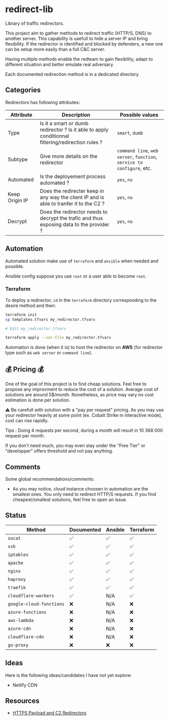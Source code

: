 # redirect-lib

Library of traffic redirectors.

This project aim to gather methods to redirect traffic (HTTP/S, DNS) to another server. This capability is usefull to hide a server IP and bring flexibility. If the redirector is identified and blocked by defenders, a new one can be setup more easily than a full C&C server.

Having multiple methods enable the redteam to gain flexibility, adapt to different situation and better emulate real adversary.

Each documented redirection method is in a dedicated directory.

## Categories

Redirectors has following attributes:

| Attribute      | Description                                                                                       | Possible values                                                        |
| -------------- | ------------------------------------------------------------------------------------------------- | ---------------------------------------------------------------------- |
| Type           | Is it a smart or dumb redirector ? Is it able to apply conditionnal filtering/redirection rules ? | `smart`, `dumb`                                                        |
| Subtype        | Give more details on the redirector                                                               | `command line`, `web server`, `function`, `service to configure`, etc. |
| Automated      | Is the deployement process automated ?                                                            | `yes`, `no`                                                            |
| Keep Origin IP | Does the redirecter keep in any way the client IP and is able to tranfer it to the C2 ?           | `yes`, `no`                                                            |
| Decrypt        | Does the redirector needs to decrypt the trafic and thus exposing data to the provider ?          | `yes`, `no`                                                            |

## Automation

Automated solution make use of `terraform` and `ansible` when needed and possible.

Ansible config suppose you use `root` or a user able to become `root`.

### Terraform

To deploy a redirector, `cd` in the `terraform` directory corresponding to the desire method and then:

```bash
terraform init
cp templates.tfvars my_redirector.tfvars

# Edit my_redirector.tfvars

terraform apply --var-file my_redirector.tfvars
```

Automation is done (when it is) to host the redirector on **AWS** (for redirector type such as `web server` or `command line`).

## 💰 Pricing 💰

One of the goal of this project is to find cheap solutions. Feel free to propose any improvment to reduce the cost of a solution. Average cost of solutions are around 5$/month. Nonetheless, as price may vary no cost estimation is done per solution.

:warning: Be carefull with solution with a "pay per request" pricing. As you may use your redirector heavily at some point (ex. Cobalt Strike in interactive mode), cost can rise rapidly.

Tips : Doing 4 requests per second, during a month will result in 10 368 000 request per month.

If you don't need much, you may even stay under the "Free Tier" or "developper" offers threshold and not pay anything.

## Comments

Some global recommendations/comments:

- As you may notice, cloud instance choosen in automation are the smallest ones. You only need to redirect HTTP/S requests. If you find cheapest/smallest solutions, feel free to open an issue.

## Status

| Method                   | Documented         | Ansible            | Terraform          |
| ------------------------ | ------------------ | ------------------ | ------------------ |
| `socat`                  | :white_check_mark: | :white_check_mark: | :white_check_mark: |
| `ssh`                    | :white_check_mark: | :white_check_mark: | :white_check_mark: |
| `iptables`               | :white_check_mark: | :white_check_mark: | :white_check_mark: |
| `apache`                 | :white_check_mark: | :white_check_mark: | :white_check_mark: |
| `nginx`                  | :white_check_mark: | :white_check_mark: | :white_check_mark: |
| `haproxy`                | :white_check_mark: | :white_check_mark: | :white_check_mark: |
| `traefik`                | :white_check_mark: | :white_check_mark: | :white_check_mark: |
| `cloudflare-workers`     | :white_check_mark: | N/A                | :white_check_mark: |
| `google-cloud-functions` | :x:                | N/A                | :x:                |
| `azure-functions`        | :x:                | N/A                | :x:                |
| `aws-lambda`             | :x:                | N/A                | :x:                |
| `azure-cdn`              | :x:                | N/A                | :x:                |
| `cloudflare-cdn`         | :x:                | N/A                | :x:                |
| `go-proxy`               | :x:                | :x:                | :x:                |

## Ideas

Here is the following ideas/candidates I have not yet explore:

- Netlify CDN

## Resources

- [HTTPS Payload and C2 Redirectors](https://posts.specterops.io/https-payload-and-c2-redirectors-ff8eb6f87742)
